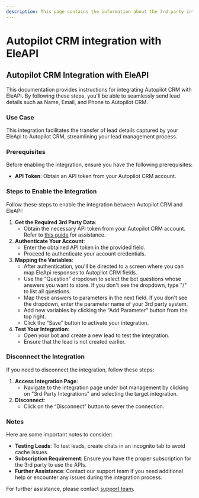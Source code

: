 ```yaml
---
description: This page contains the information about the 3rd party integrations.
---
```


# Autopilot CRM integration with EleAPI

## Autopilot CRM Integration with EleAPI

This documentation provides instructions for integrating Autopilot CRM with EleAPI. By following these steps, you'll be able to seamlessly send lead details such as Name, Email, and Phone to Autopilot CRM.

### Use Case

This integration facilitates the transfer of lead details captured by your EleApi to Autopilot CRM, streamlining your lead management process.

### Prerequisites

Before enabling the integration, ensure you have the following prerequisites:

* **API Token**: Obtain an API token from your Autopilot CRM account.

### Steps to Enable the Integration

Follow these steps to enable the integration between Autopilot CRM and EleAPI:

1. **Get the Required 3rd Party Data**:
   * Obtain the necessary API token from your Autopilot CRM account. Refer to [this guide](https://autopilot.docs.apiary.io/#reference/authentication) for assistance.
2. **Authenticate Your Account**:
   * Enter the obtained API token in the provided field.
   * Proceed to authenticate your account credentials.
3. **Mapping the Variables**:
   * After authentication, you'll be directed to a screen where you can map EleApi responses to Autopilot CRM fields.
   * Use the "Question" dropdown to select the bot questions whose answers you want to store. If you don't see the dropdown, type "/" to list all questions.
   * Map these answers to parameters in the next field. If you don't see the dropdown, enter the parameter name of your 3rd party system.
   * Add new variables by clicking the “Add Parameter” button from the top right.
   * Click the “Save” button to activate your integration.
4. **Test Your Integration**:
   * Open your bot and create a new lead to test the integration.
   * Ensure that the lead is not created earlier.

### Disconnect the Integration

If you need to disconnect the integration, follow these steps:

1. **Access Integration Page**:
   * Navigate to the integration page under bot management by clicking on "3rd Party Integrations" and selecting the target integration.
2. **Disconnect**:
   * Click on the “Disconnect” button to sever the connection.

### Notes

Here are some important notes to consider:

* **Testing Leads**: To test leads, create chats in an incognito tab to avoid cache issues.
* **Subscription Requirement**: Ensure you have the proper subscription for the 3rd party to use the APIs.
* **Further Assistance**: Contact our support team if you need additional help or encounter any issues during the integration process.

For further assistance, please contact [support team](mailto:eleapisdeveloper@gmail.com).
